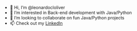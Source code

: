 - 👋 Hi, I’m @leonardocloliver
- 👀 I’m interested in Back-end development with Java/Python
- 💞️ I’m looking to collaborate on fun Java/Python projects
- 📫 Check out my [LinkedIn](https://linkedin.com/in/leonardo-de-oliveira-coelho-236418229)

<!---
leonardocloliver/leonardocloliver is a ✨ special ✨ repository because its `README.md` (this file) appears on your GitHub profile.
You can click the Preview link to take a look at your changes.
--->
